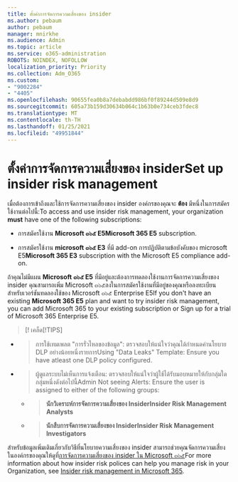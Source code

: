 ```yaml
---
title: ตั้งค่าการจัดการความเสี่ยงของ insider
ms.author: pebaum
author: pebaum
manager: mnirkhe
ms.audience: Admin
ms.topic: article
ms.service: o365-administration
ROBOTS: NOINDEX, NOFOLLOW
localization_priority: Priority
ms.collection: Adm_O365
ms.custom:
- "9002284"
- "4405"
ms.openlocfilehash: 90655fea0b8a7debabdd986bf0f89244d509e8d9
ms.sourcegitcommit: 605a73b159d30634b064c1b63b0e734ceb3fdec8
ms.translationtype: MT
ms.contentlocale: th-TH
ms.lasthandoff: 01/25/2021
ms.locfileid: "49951844"
---
```

# <a name="set-up-insider-risk-management"></a><span data-ttu-id="68974-102">ตั้งค่าการจัดการความเสี่ยงของ insider</span><span class="sxs-lookup"><span data-stu-id="68974-102">Set up insider risk management</span></span>

<span data-ttu-id="68974-103">เมื่อต้องการเข้าถึงและใช้การจัดการความเสี่ยงของ insider องค์กรของคุณจะ **ต้อง** มีหนึ่งในการสมัครใช้งานต่อไปนี้:</span><span class="sxs-lookup"><span data-stu-id="68974-103">To access and use insider risk management, your organization **must** have one of the following subscriptions:</span></span>

- <span data-ttu-id="68974-104">การสมัครใช้งาน **Microsoft ๓๖๕ E5**</span><span class="sxs-lookup"><span data-stu-id="68974-104">**Microsoft 365 E5** subscription.</span></span>

- <span data-ttu-id="68974-105">การสมัครใช้งาน **microsoft ๓๖๕ E3** ที่มี add-on การปฏิบัติตามข้อบังคับของ microsoft E5</span><span class="sxs-lookup"><span data-stu-id="68974-105">**Microsoft 365 E3** subscription with the Microsoft E5 compliance add-on.</span></span>

<span data-ttu-id="68974-106">ถ้าคุณไม่มีแผน **Microsoft ๓๖๕ E5** ที่มีอยู่และต้องการทดลองใช้งานการจัดการความเสี่ยงของ insider คุณสามารถเพิ่ม Microsoft ๓๖๕ลงในการสมัครใช้งานที่มีอยู่ของคุณหรือลงทะเบียนสำหรับเวอร์ชันทดลองใช้ของ Microsoft ๓๖๕ Enterprise E5</span><span class="sxs-lookup"><span data-stu-id="68974-106">If you don't have an existing **Microsoft 365 E5** plan and want to try insider risk management, you can add Microsoft 365 to your existing subscription or Sign up for a trial of Microsoft 365 Enterprise E5.</span></span>

> <span data-ttu-id="68974-107">[! เคล็ด</span><span class="sxs-lookup"><span data-stu-id="68974-107">[!TIPS]</span></span>
- > <span data-ttu-id="68974-108">การใช้เทมเพลต "การรั่วไหลของข้อมูล": ตรวจสอบให้แน่ใจว่าคุณได้กำหนดค่านโยบาย DLP อย่างน้อยหนึ่งรายการ</span><span class="sxs-lookup"><span data-stu-id="68974-108">Using "Data Leaks" Template: Ensure you have atleast one DLP policy configured.</span></span>
- > <span data-ttu-id="68974-109">ผู้ดูแลระบบไม่เห็นการแจ้งเตือน: ตรวจสอบให้แน่ใจว่าผู้ใช้ได้รับมอบหมายให้กับกลุ่มใดกลุ่มหนึ่งดังต่อไปนี้</span><span class="sxs-lookup"><span data-stu-id="68974-109">Admin Not seeing Alerts: Ensure the user is assigned to either of the following groups:</span></span>
    - ><span data-ttu-id="68974-110">**นักวิเคราะห์การจัดการความเสี่ยงของ Insider**</span><span class="sxs-lookup"><span data-stu-id="68974-110">**Insider Risk Management Analysts**</span></span>
    - ><span data-ttu-id="68974-111">**นักสืบการจัดการความเสี่ยงของ Insider**</span><span class="sxs-lookup"><span data-stu-id="68974-111">**Insider Risk Management Investigators**</span></span>

<span data-ttu-id="68974-112">สำหรับข้อมูลเพิ่มเติมเกี่ยวกับวิธีที่นโยบายความเสี่ยงของ insider สามารถช่วยคุณจัดการความเสี่ยงในองค์กรของคุณให้ดูที่[การจัดการความเสี่ยงของ insider ใน Microsoft ๓๖๕](https://go.microsoft.com/fwlink/?linkid=2123907)</span><span class="sxs-lookup"><span data-stu-id="68974-112">For more information about how insider risk polices can help you manage risk in your Organization, see [Insider risk management in Microsoft 365](https://go.microsoft.com/fwlink/?linkid=2123907).</span></span>
